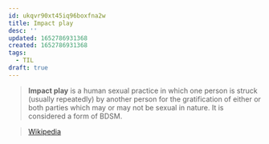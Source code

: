 ```yaml
---
id: ukqvr90xt45iq96boxfna2w
title: Impact play
desc: ''
updated: 1652786931368
created: 1652786931368
tags:
  - TIL
draft: true
---
```


> **Impact play** is a human sexual practice in which one person is struck (usually repeatedly) by another person for the gratification of either or both parties which may or may not be sexual in nature. It is considered a form of BDSM.

> [Wikipedia](https://en.wikipedia.org/wiki/Impact%20play)
